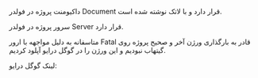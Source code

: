داکیومنت پروژه در فولدر Document قرار دارد و با لاتک نوشته شده است.

سرور پروژه در فولدر Server قرار دارد.

متاسفانه به دلیل مواجهه با ارور Fatal قادر به بارگذاری ورژن آخر و صحیح پروژه روی گیتهاب نبودیم و این ورژن را در گوگل درایو آپلود کردیم.

لینک گوگل درایو:

